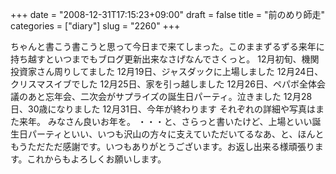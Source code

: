 +++
date = "2008-12-31T17:15:23+09:00"
draft = false
title = "前のめり師走"
categories = ["diary"]
slug = "2260"
+++

ちゃんと書こう書こうと思って今日まで来てしまった。このままずるずる来年に持ち越すといつまでもブログ更新出来なさげなんでさくっと。
12月初旬、機関投資家さん周りしてました
12月19日、ジャスダックに上場しました
12月24日、クリスマスイブでした
12月25日、家を引っ越しました
12月26日、ペパボ全体会議のあと忘年会、二次会がサプライズの誕生日パーティ。泣きました
12月28日、30歳になりました
12月31日、今年が終わります
それぞれの詳細や写真はまた来年。
みなさん良いお年を。
・・・と、さらっと書いたけど、上場といい誕生日パーティといい、いつも沢山の方々に支えていただいてるなあ、と、ほんともうただただ感謝です。いつもありがとうございます。お返し出来る様頑張ります。これからもよろしくお願いします。
